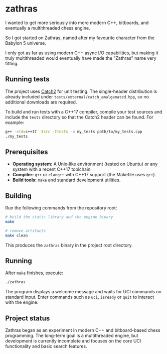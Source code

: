 # zathras

I wanted to get more seriously into more modern C++, bitboards, and eventually a multithreaded chess engine.

So I got started on Zathras, named after my favourite character from the Babylon 5 universe.

I only got as far as using modern C++ async I/O capabilities, but making it truly multithreaded would eventually have made the "Zathras" name very fitting.


## Running tests

The project uses [Catch2](https://github.com/catchorg/Catch2) for unit testing.
The single-header distribution is already included under
`tests/external/catch_amalgamated.hpp`, so no additional downloads are
required.

To build and run tests with a C++17 compiler, compile your test sources and
include the `tests` directory so that the Catch2 header can be found. For
example:

```bash
g++ -std=c++17 -Isrc -Itests -o my_tests path/to/my_tests.cpp
./my_tests
```

## Prerequisites

- **Operating system:** A Unix-like environment (tested on Ubuntu) or any system with a recent C++17 toolchain.
- **Compiler:** `g++` or `clang++` with C++17 support (the Makefile uses `g++`).
- **Build tools:** `make` and standard development utilities.

## Building

Run the following commands from the repository root:

```bash
# build the static library and the engine binary
make

# remove artifacts
make clean
```

This produces the `zathras` binary in the project root directory.

## Running

After `make` finishes, execute:

```bash
./zathras
```

The program displays a welcome message and waits for UCI commands on standard input. Enter commands such as `uci`, `isready` or `quit` to interact with the engine.

## Project status

Zathras began as an experiment in modern C++ and bitboard-based chess programming. The long-term goal is a multithreaded engine, but development is currently incomplete and focuses on the core UCI functionality and basic search features.


